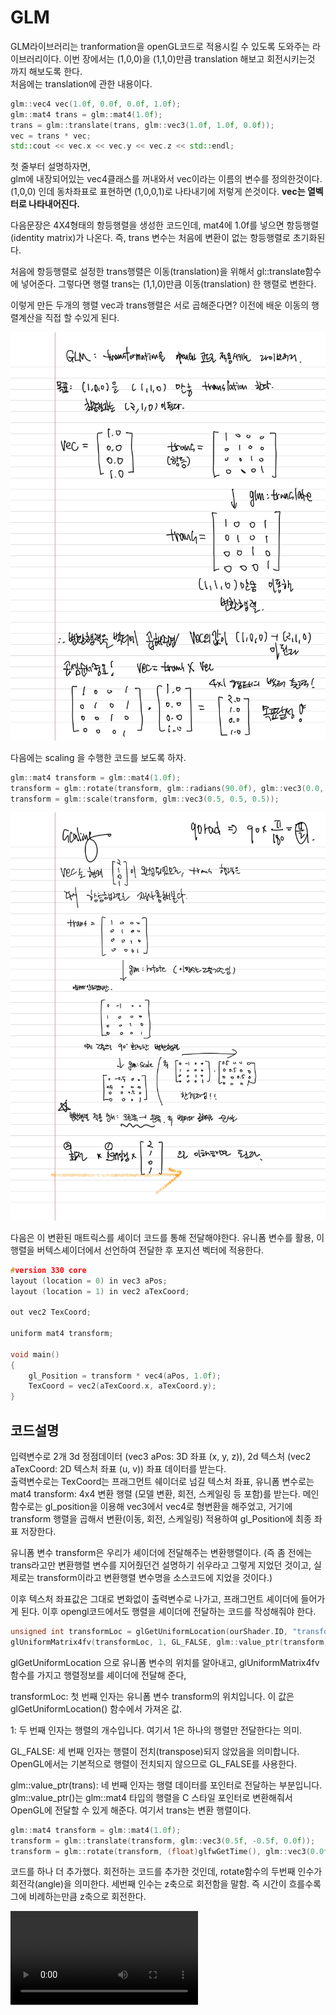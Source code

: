 # GLM

GLM라이브러리는 tranformation을 openGL코드로 적용시킬 수 있도록 도와주는 라이브러리이다.
이번 장에서는 (1,0,0)을 (1,1,0)만큼 translation 해보고 회전시키는것 까지 해보도록 한다.  
처음에는 translation에 관한 내용이다.

```cpp
glm::vec4 vec(1.0f, 0.0f, 0.0f, 1.0f);
glm::mat4 trans = glm::mat4(1.0f);
trans = glm::translate(trans, glm::vec3(1.0f, 1.0f, 0.0f));
vec = trans * vec;
std::cout << vec.x << vec.y << vec.z << std::endl;
```
첫 줄부터 설명하자면,  
glm에 내장되어있는 vec4클래스를 꺼내와서 vec이라는 이름의 변수를 정의한것이다. (1,0,0) 인데 동차좌표로 표현하면 (1,0,0,1)로 나타내기에 저렇게 쓴것이다.  **vec는 열벡터로 나타내어진다.**  

다음문장은 4X4형태의 항등행렬을 생성한 코드인데, mat4에 1.0f를 넣으면 항등행렬(identity matrix)가 나온다. 즉, trans 변수는 처음에 변환이 없는 항등행렬로 초기화된다.

처음에 항등행렬로 설정한 trans행렬은 이동(translation)을 위해서 gl::translate함수에 넣어준다. 그렇다면 행렬 trans는 (1,1,0)만큼 이동(translation) 한 행렬로 변한다.  

이렇게 만든 두개의 행렬 vec과 trans행렬은 서로 곱해준다면? 이전에 배운 이동의 행렬계산을 직접 할 수있게 된다.

![alt text](images/GLM1.jpg)


다음에는 scaling 을 수행한 코드를 보도록 하자.  
```cpp
glm::mat4 transform = glm::mat4(1.0f);
transform = glm::rotate(transform, glm::radians(90.0f), glm::vec3(0.0, 0.0, 1.0));
transform = glm::scale(transform, glm::vec3(0.5, 0.5, 0.5));
```  
![alt text](images/GLM2.jpg)



다음은 이 변환된 매트릭스를 셰이더 코드를 통해 전달해야한다.
유니폼 변수를 활용, 이 행렬을 버텍스셰이더에서 선언하여 전달한 후 포지션 벡터에 적용한다.

```cpp
#version 330 core
layout (location = 0) in vec3 aPos;
layout (location = 1) in vec2 aTexCoord;

out vec2 TexCoord;
  
uniform mat4 transform;

void main()
{
    gl_Position = transform * vec4(aPos, 1.0f);
    TexCoord = vec2(aTexCoord.x, aTexCoord.y);
}
```
## 코드설명  
입력변수로 2개 3d 정점데이터 (vec3 aPos: 3D 좌표 (x, y, z)), 2d 텍스처 (vec2 aTexCoord: 2D 텍스처 좌표 (u, v)) 좌표 데이터를 받는다.  
출력변수로는 TexCoord는 프래그먼트 쉐이더로 넘길 텍스처 좌표, 유니폼 변수로는 mat4 transform: 4x4 변환 행렬 (모델 변환, 회전, 스케일링 등 포함)를 받는다.
메인함수로는 gl_position을 이용해 vec3에서 vec4로 형변환을 해주었고, 거기에 transform 행렬을 곱해서 변환(이동, 회전, 스케일링) 적용하여 gl_Position에 최종 좌표 저장한다.

유니폼 변수 transform은 우리가 셰이더에 전달해주는 변환행렬이다. (즉 좀 전에는 trans라고만 변환행렬 변수를 지어줬던건 설명하기 쉬우라고 그렇게 지었던 것이고, 실제로는 transform이라고 변환행렬 변수명을 소스코드에 지었을 것이다.)

이후 텍스처 좌표값은 그대로 변화없이 출력변수로 나가고, 프래그먼트 셰이더에 들어가게 된다.
이후 opengl코드에서도 행렬을 셰이더에 전달하는 코드를 작성해줘야 한다.

```cpp
unsigned int transformLoc = glGetUniformLocation(ourShader.ID, "transform");
glUniformMatrix4fv(transformLoc, 1, GL_FALSE, glm::value_ptr(transform));
```

glGetUniformLocation 으로 유니폼 변수의 위치를 알아내고,  glUniformMatrix4fv 함수를 가지고 행렬정보를 셰이더에 전달해 준다,


transformLoc: 첫 번째 인자는 유니폼 변수 transform의 위치입니다. 이 값은 glGetUniformLocation() 함수에서 가져온 값.

1: 두 번째 인자는 행렬의 개수입니다. 여기서 1은 하나의 행렬만 전달한다는 의미.

GL_FALSE: 세 번째 인자는 행렬이 전치(transpose)되지 않았음을 의미합니다. OpenGL에서는 기본적으로 행렬이 전치되지 않으므로 GL_FALSE를 사용한다.

glm::value_ptr(trans): 네 번째 인자는 행렬 데이터를 포인터로 전달하는 부분입니다. glm::value_ptr()는 glm::mat4 타입의 행렬을 C 스타일 포인터로 변환해줘서 OpenGL에 전달할 수 있게 해준다. 여기서 trans는 변환 행렬이다.


```cpp
glm::mat4 transform = glm::mat4(1.0f);
transform = glm::translate(transform, glm::vec3(0.5f, -0.5f, 0.0f));
transform = glm::rotate(transform, (float)glfwGetTime(), glm::vec3(0.0f, 0.0f, 1.0f));
```
코드를 하나 더 추가했다. 회전하는 코드를 추가한 것인데,  rotate함수의 두번째 인수가 회전각(angle)을 의미한다. 세번째 인수는 z축으로 회전함을 말함. 즉 시간이 흐를수록 그에 비례하는만큼 z축으로 회전한다.

<video controls src="images/transformations.mp4" title="Title"></video>